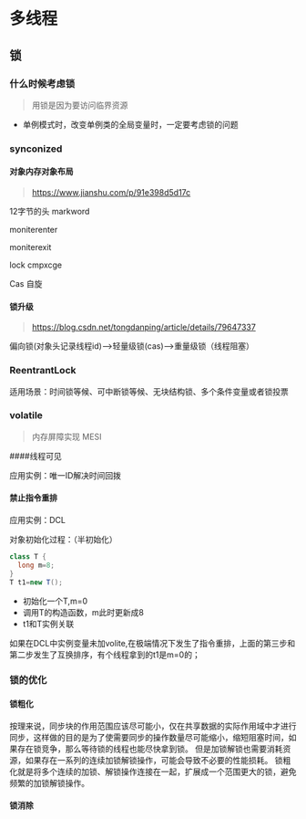 # 多线程
## 锁

### 什么时候考虑锁

> 用锁是因为要访问临界资源

- 单例模式时，改变单例类的全局变量时，一定要考虑锁的问题

### synconized

#### 对象内存对象布局 

> https://www.jianshu.com/p/91e398d5d17c

12字节的头  markword

moniterenter

moniterexit 

lock cmpxcge

Cas 自旋

#### 锁升级

> https://blog.csdn.net/tongdanping/article/details/79647337

偏向锁(对象头记录线程id)-->轻量级锁(cas)-->重量级锁（线程阻塞）



### ReentrantLock

适用场景：时间锁等候、可中断锁等候、无块结构锁、多个条件变量或者锁投票

### volatile

> 内存屏障实现 MESI

####线程可见

应用实例：唯一ID解决时间回拨

#### 禁止指令重排

应用实例：DCL

对象初始化过程：（半初始化）

```java
class T {
  long m=8;
}
T t1=new T();
```

- 初始化一个T,m=0
- 调用T的构造函数，m此时更新成8
- t1和T实例关联

如果在DCL中实例变量未加volite,在极端情况下发生了指令重排，上面的第三步和第二步发生了互换排序，有个线程拿到的t1是m=0的；

### 锁的优化

#### 锁粗化

按理来说，同步块的作用范围应该尽可能小，仅在共享数据的实际作用域中才进行同步，这样做的目的是为了使需要同步的操作数量尽可能缩小，缩短阻塞时间，如果存在锁竞争，那么等待锁的线程也能尽快拿到锁。 
但是加锁解锁也需要消耗资源，如果存在一系列的连续加锁解锁操作，可能会导致不必要的性能损耗。 
锁粗化就是将多个连续的加锁、解锁操作连接在一起，扩展成一个范围更大的锁，避免频繁的加锁解锁操作。

#### 锁消除
